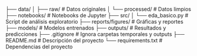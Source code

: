 ├── data/
│   ├── raw/           # Datos originales
│   └── processed/     # Datos limpios
├── notebooks/         # Notebooks de Jupyter
├── src/
│   └── eda_basico.py  # Script de análisis exploratorio
├── reports/figures/   # Gráficas y reportes
├── models/            # Modelos entrenados
├── outputs/           # Resultados y predicciones
├── .gitignore         # Ignora carpetas temporales y outputs
├── README.md          # Descripción del proyecto
└── requirements.txt   # Dependencias del proyecto